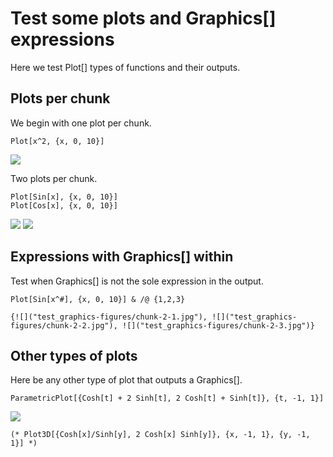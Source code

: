 # Test some plots and Graphics[] expressions

Here we test Plot[] types of functions and their outputs.

## Plots per chunk
We begin with one plot per chunk.

```{Mathematica}
Plot[x^2, {x, 0, 10}]
```
![]("test_graphics-figures/chunk-0-1.jpg")


Two plots per chunk.

```{Mathematica}
Plot[Sin[x], {x, 0, 10}]
Plot[Cos[x], {x, 0, 10}]
```
![]("test_graphics-figures/chunk-1-1.jpg")
![]("test_graphics-figures/chunk-1-2.jpg")


## Expressions with Graphics[] within
Test when Graphics[] is not the sole expression in the output.

```{Mathematica}
Plot[Sin[x^#], {x, 0, 10}] & /@ {1,2,3}
```

```
{![]("test_graphics-figures/chunk-2-1.jpg"), ![]("test_graphics-figures/chunk-2-2.jpg"), ![]("test_graphics-figures/chunk-2-3.jpg")}
```

## Other types of plots

Here be any other type of plot that outputs a Graphics[].

```{Mathematica}
ParametricPlot[{Cosh[t] + 2 Sinh[t], 2 Cosh[t] + Sinh[t]}, {t, -1, 1}]
```
![]("test_graphics-figures/chunk-3-1.jpg")


```{Mathematica}
(* Plot3D[{Cosh[x]/Sinh[y], 2 Cosh[x] Sinh[y]}, {x, -1, 1}, {y, -1, 1}] *)
```


